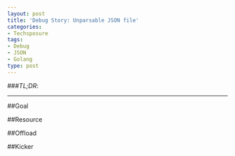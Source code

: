 ```yaml
---
layout: post
title: 'Debug Story: Unparsable JSON file'
categories:
- Techsposure
tags:
- Debug
- JSON
- Golang
type: post
---
```


###*TL;DR*:

---

##Goal

##Resource

##Offload

##Kicker

